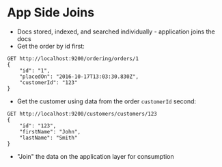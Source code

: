 # App Side Joins #

* Docs stored, indexed, and searched individually - application joins the docs
* Get the order by id first:
```
GET http://localhost:9200/ordering/orders/1
{
	"id": "1",
	"placedOn": "2016-10-17T13:03:30.830Z",
	"customerId": "123"
}
```
* Get the customer using data from the order ```customerId``` second:
```
GET http://localhost:9200/customers/customers/123
{
	"id": "123",
	"firstName": "John",
	"lastName": "Smith"
}
```
* "Join" the data on the application layer for consumption